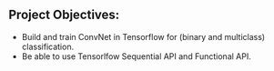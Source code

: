 ## Project Objectives:

<ul>
    <li>Build and train ConvNet in Tensorflow for (binary and multiclass) classification.</li>
    <li>Be able to use Tensorlfow Sequential API and Functional API.</li>
</ul>
